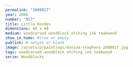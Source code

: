 ```yaml
---
permalink: "2008017"
year: 2008
number: "017"
title: Little Kondes
dimensions: 48 x 48
medium: woodcarved woodblock etching ink teakwood
show_in_home: #true or empty
publish: # notyet or blank
image: /assets/p/paintings/davina-stephens-2008017.jpg
tags: woodcarved woodblock etching ink teakwood
serie: Woodblocks
---
```

